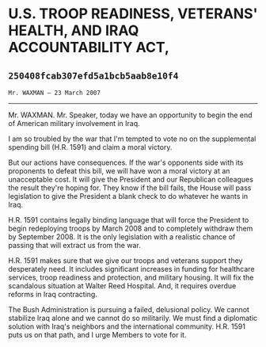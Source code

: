 # U.S. TROOP READINESS, VETERANS' HEALTH, AND IRAQ ACCOUNTABILITY ACT,
## `250408fcab307efd5a1bcb5aab8e10f4`
`Mr. WAXMAN — 23 March 2007`

---


Mr. WAXMAN. Mr. Speaker, today we have an opportunity to begin the 
end of American military involvement in Iraq.

I am so troubled by the war that I'm tempted to vote no on the 
supplemental spending bill (H.R. 1591) and claim a moral victory.

But our actions have consequences. If the war's opponents side with 
its proponents to defeat this bill, we will have won a moral victory at 
an unacceptable cost. It will give the President and our Republican 
colleagues the result they're hoping for. They know if the bill fails, 
the House will pass legislation to give the President a blank check to 
do whatever he wants in Iraq.

H.R. 1591 contains legally binding language that will force the 
President to begin redeploying troops by March 2008 and to completely 
withdraw them by September 2008. It is the only legislation with a 
realistic chance of passing that will extract us from the war.

H.R. 1591 makes sure that we give our troops and veterans support 
they desperately need. It includes significant increases in funding for 
healthcare services, troop readiness and protection, and military 
housing. It will fix the scandalous situation at Walter Reed Hospital. 
And, it requires overdue reforms in Iraq contracting.

The Bush Administration is pursuing a failed, delusional policy. We 
cannot stabilize Iraq alone and we cannot do so militarily. We must 
find a diplomatic solution with Iraq's neighbors and the international 
community. H.R. 1591 puts us on that path, and I urge Members to vote 
for it.